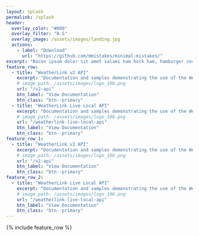 ```yaml
---
layout: splash
permalink: /splash
header:
  overlay_color: "#000"
  overlay_filter: "0.5"
  overlay_image: /assets/images/landing.jpg
  actions:
    - label: "Download"
      url: "https://github.com/mmistakes/minimal-mistakes/"
excerpt: "Bacon ipsum dolor sit amet salami ham hock ham, hamburger corned beef short ribs kielbasa biltong t-bone drumstick tri-tip tail sirloin pork chop."
feature_row:
  - title: "WeatherLink v2 API"
    excerpt: "Documentation and samples demonstrating the use of the WeatherLink v2 API"
    # image_path: /assets/images/logo_108.png
    url: "/v2-api"
    btn_label: "View Documentation"
    btn_class: "btn--primary"
  - title: "WeatherLink Live Local API"
    excerpt: "Documentation and samples demonstrating the use of the WeatherLink Live Local API"
    # image_path: /assets/images/logo_108.png
    url: "/weatherlink-live-local-api"
    btn_label: "View Documentation"
    btn_class: "btn--primary"
feature_row_1:
  - title: "WeatherLink v2 API"
    excerpt: "Documentation and samples demonstrating the use of the WeatherLink v2 API"
    # image_path: /assets/images/logo_108.png
    url: "/v2-api"
    btn_label: "View Documentation"
    btn_class: "btn--primary"
feature_row_2:
  - title: "WeatherLink Live Local API"
    excerpt: "Documentation and samples demonstrating the use of the WeatherLink Live Local API"
    # image_path: /assets/images/logo_108.png
    url: "/weatherlink-live-local-api"
    btn_label: "View Documentation"
    btn_class: "btn--primary"
---
```


{% include feature_row %}

<!--
{% include feature_row id="feature_row_1" type="left" %}
-->
<!--
{% include feature_row id="feature_row_2" type="left" %}
-->
